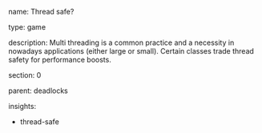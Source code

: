 name: Thread safe?

type: game

description: Multi threading is a common practice and a necessity in nowadays applications (either large or small). Certain classes trade thread safety for performance boosts. 

section: 0

parent: deadlocks

insights:
  - thread-safe
